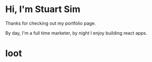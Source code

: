 # Hi, I'm Stuart Sim

Thanks for checking out my portfolio page.

By day, I'm a full time marketer, by night I enjoy building react apps.
# loot
